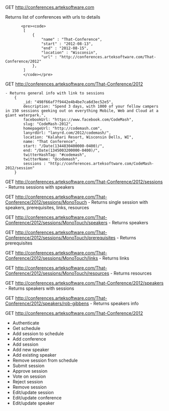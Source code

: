 GET http://conferences.arteksoftware.com

  Returns list of conferences with urls to details
            
           <pre><code>
            [
                {
                    "name" : "That-Conference",
                    "start" : "2012-08-13",
                    "end" : "2012-08-15",
                    "location" : "Wisconsin",
                    "url" : "http://conferences.arteksoftware.com/That-Conference/2012"
                },
            ]
            </code></pre>



GET http://conferences.arteksoftware.com/That-Conference/2012
    
    
    - Returns general info with link to sessions
        {
            _id: "498f66af7f9442e4b4be7ca6d3ec52e5",
            description: "Spend 3 days, with 1000 of your fellow campers in 150 sessions geeking out on everything Mobile, Web and Cloud at a giant waterpark.",
            facebookUrl: "https://www.facebook.com/CodeMash",
            slug: "CodeMash-2012",
            homepageUrl: "http://codemash.com",
            lanyrdUrl: "lanyrd.com/2012/codemash/",
            location: "Kalahari Resort, Wisconsin Dells, WI",
            name: "That Conference",
            start: "/Date(1344830400000-0400)/",
            end: "/Date(1345003200000-0400)/",
            twitterHashTag: "#codemash",
            twitterName: "@codemash",
            sessions : "http://conferences.arteksoftware.com/CodeMash-2012/session"
        }

GET http://conferences.arteksoftware.com/That-Conference/2012/sessions
    - Returns sessions with speakers

GET http://conferences.arteksoftware.com/That-Conference/2012/sessions/MonoTouch
    - Returns single session with speakers, prerequisites, links, resources

GET http://conferences.arteksoftware.com/That-Conference/2012/sessions/MonoTouch/speakers
    - Returns speakers

GET http://conferences.arteksoftware.com/That-Conference/2012/sessions/MonoTouch/prerequisites
    - Returns prerequisites

GET http://conferences.arteksoftware.com/That-Conference/2012/sessions/MonoTouch/links
    - Returns links

GET http://conferences.arteksoftware.com/That-Conference/2012/sessions/MonoTouch/resources
    - Returns resources

GET http://conferences.arteksoftware.com/That-Conference/2012/speakers
    - Returns speakers with sessions

GET http://conferences.arteksoftware.com/That-Conference/2012/speakers/rob-gibbens
    - Returns speakers info

GET http://conferences.arteksoftware.com/That-Conference/2012

- Authenticate
- Get schedule
- Add session to schedule
- Add conference
- Add session
- Add new speaker
- Add existing speaker
- Remove session from schedule
- Submit session
- Approve session
- Vote on session
- Reject session
- Remove session
- Edit/update session
- Edit/update conference
- Edit/update speaker